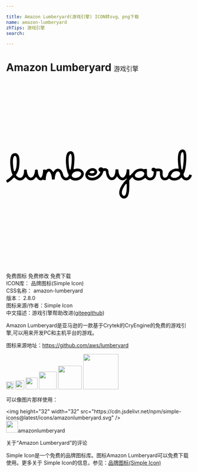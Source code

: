 ```yaml
---

title: Amazon Lumberyard(游戏引擎) ICON转svg、png下载
name: amazon-lumberyard
zhTips: 游戏引擎
search: 

---
```


# Amazon Lumberyard  <small style="font-size: 60%;font-weight: 100">游戏引擎</small>

<div id="svg" class="svg-wrap">
<svg role="img" viewBox="0 0 24 24" xmlns="http://www.w3.org/2000/svg"><title>Amazon Lumberyard icon</title><path d="M23.927,12.153c-0.051-0.011-0.102-0.022-0.153-0.034c-0.077-0.017-0.091-0.011-0.119,0.061 c-0.036,0.093-0.082,0.178-0.158,0.244c-0.166,0.144-0.374,0.079-0.472-0.063c-0.047-0.068-0.073-0.145-0.088-0.226 c-0.013-0.075-0.014-0.091,0.016-0.146c0.069-0.127,0.127-0.277,0.161-0.424c0.067-0.287,0.107-0.563,0.137-0.868 c0.017-0.179,0.032-0.361,0.036-0.542c0.006-0.256,0.017-0.513-0.026-0.768c-0.019-0.111-0.045-0.221-0.103-0.319 c-0.072-0.123-0.178-0.193-0.322-0.202c-0.187-0.012-0.328,0.068-0.432,0.221c-0.069,0.101-0.108,0.215-0.138,0.333 c-0.047,0.183-0.06,0.37-0.066,0.557c-0.005,0.166,0.001,0.333,0.01,0.5c0.007,0.138,0.022,0.276,0.037,0.414 c0.012,0.113,0.026,0.227,0.044,0.339c0.018,0.113-0.013,0.132-0.121,0.116c-0.125-0.018-0.251-0.013-0.376,0.007 c-0.189,0.031-0.357,0.115-0.508,0.229c-0.168,0.126-0.294,0.284-0.341,0.494c-0.007,0.032-0.005,0.072-0.019,0.1 c-0.044,0.09-0.097,0.169-0.172,0.237c-0.084,0.077-0.179,0.1-0.286,0.091c-0.103-0.009-0.153-0.073-0.189-0.157 c-0.039-0.093-0.058-0.191-0.059-0.291c-0.001-0.111,0.008-0.222,0.009-0.333c0.001-0.112-0.045-0.202-0.132-0.272 c-0.078-0.062-0.17-0.089-0.266-0.103c-0.151-0.022-0.319-0.011-0.456,0.004c-0.028,0.003-0.036,0-0.059-0.023 c-0.094-0.096-0.208-0.122-0.337-0.099c-0.091,0.016-0.159,0.087-0.181,0.185c-0.019,0.086,0.008,0.178,0.083,0.227 c0.054,0.035,0.09,0.053,0.146,0.063c0.046,0.008,0.05,0.014,0.05,0.056c-0.002,0.06-0.003,0.121-0.01,0.181 c-0.013,0.116-0.039,0.228-0.096,0.332c-0.074,0.136-0.186,0.224-0.341,0.231c-0.228,0.011-0.394-0.131-0.423-0.372 c-0.008-0.066-0.007-0.134-0.008-0.2c-0.001-0.159-0.001-0.317-0.001-0.476c0-0.06-0.013-0.078-0.078-0.078 c-0.057,0-0.117-0.002-0.172-0.003c-0.061-0.001-0.086,0.002-0.091,0.071c-0.047-0.019-0.091-0.044-0.136-0.059 c-0.184-0.062-0.372-0.066-0.561-0.029c-0.238,0.047-0.449,0.149-0.62,0.323c-0.045,0.045-0.085,0.098-0.126,0.144 c-0.118,0.133-0.249,0.264-0.378,0.385c-0.018,0.017-0.047,0.026-0.072,0.016c-0.028-0.012-0.043-0.031-0.043-0.064 c0-0.212,0-0.435-0.001-0.653c0-0.057-0.017-0.074-0.072-0.075c-0.074-0.001-0.147-0.001-0.221,0c-0.042,0-0.051,0.001-0.051,0.044 c0.001,0.129-0.011,0.214-0.025,0.301c-0.03,0.177-0.067,0.288-0.143,0.427c-0.049,0.089-0.108,0.172-0.192,0.232 c-0.121,0.087-0.237,0.085-0.355-0.006c-0.074-0.057-0.13-0.129-0.175-0.21c-0.123-0.222-0.175-0.462-0.179-0.714 c-0.001-0.053-0.02-0.074-0.072-0.075c-0.077-0.001-0.154-0.001-0.231,0c-0.05,0.001-0.07,0.021-0.072,0.072 c-0.003,0.057-0.006,0.114-0.01,0.171c-0.011,0.15-0.041,0.297-0.093,0.439c-0.037,0.104-0.087,0.2-0.167,0.28 c-0.105,0.104-0.253,0.109-0.369,0.015c-0.054-0.044-0.095-0.099-0.127-0.161c-0.093-0.18-0.136-0.384-0.144-0.575 c-0.008-0.206-0.151-0.331-0.324-0.367c-0.106-0.022-0.203-0.022-0.316-0.002c-0.036,0.007-0.064,0.007-0.092-0.03 c-0.047-0.06-0.099-0.09-0.174-0.097c-0.04-0.004-0.091-0.003-0.131,0.002c-0.191,0.022-0.303,0.225-0.224,0.399 c0.03,0.065,0.08,0.115,0.146,0.146c0.064,0.031,0.072,0.044,0.041,0.116c-0.051,0.111-0.114,0.214-0.199,0.301 c-0.248,0.261-0.578,0.401-0.962,0.365c-0.105-0.01-0.201-0.047-0.286-0.11c-0.062-0.046-0.112-0.098-0.127-0.179 c-0.004-0.021-0.001-0.048,0.015-0.057c0.012-0.007,0.039,0,0.052,0.008c0.189,0.1,0.388,0.126,0.596,0.1 c0.152-0.019,0.285-0.09,0.394-0.199c0.204-0.205,0.151-0.502-0.051-0.654c-0.169-0.127-0.36-0.168-0.561-0.125 c-0.354,0.074-0.611,0.286-0.743,0.629c-0.054,0.139-0.069,0.288-0.018,0.434c0.067,0.19,0.202,0.32,0.38,0.406 c0.218,0.106,0.455,0.119,0.689,0.082c0.35-0.056,0.65-0.213,0.887-0.479c0.152-0.17,0.256-0.36,0.326-0.579 c0.011-0.033,0.019-0.064,0.02-0.106c0.001-0.023,0.009-0.026,0.034-0.029c0.075-0.009,0.137-0.012,0.213-0.01 c0.042,0.001,0.072,0.022,0.076,0.062c0.012,0.139,0.029,0.261,0.057,0.383c0.043,0.188,0.117,0.355,0.242,0.506 c0.2,0.242,0.545,0.299,0.79,0.151c0.121-0.073,0.219-0.184,0.283-0.308c0.042-0.082,0.105-0.092,0.155-0.002 c0.061,0.108,0.142,0.2,0.242,0.275c0.169,0.127,0.364,0.174,0.568,0.107c0.121-0.04,0.218-0.103,0.306-0.195 c0.014-0.014,0.038-0.036,0.05-0.051c0.004,0.109,0.004,0.118-0.04,0.166c-0.185,0.197-0.362,0.4-0.511,0.626 c-0.139,0.211-0.263,0.429-0.34,0.671c-0.061,0.19-0.091,0.383-0.054,0.583c0.042,0.226,0.152,0.396,0.347,0.511 c0.117,0.069,0.277,0.092,0.4,0.048c0.137-0.049,0.248-0.115,0.329-0.262c0.034-0.063,0.067-0.137,0.09-0.205 c0.054-0.158,0.077-0.326,0.095-0.496c0.014-0.126,0.021-0.273,0.026-0.41c0.005-0.134,0.002-0.268,0.002-0.402 c0-0.175,0.002-0.351,0.003-0.526c0-0.037-0.003-0.045,0.027-0.077c0.106-0.109,0.201-0.204,0.3-0.311 c0.045-0.046,0.09-0.047,0.121,0.011c0.073,0.135,0.175,0.224,0.303,0.288c0.189,0.095,0.395,0.11,0.601,0.083 c0.245-0.032,0.456-0.131,0.642-0.294c0.052-0.046,0.079-0.042,0.126,0.013c0.194,0.221,0.44,0.302,0.725,0.244 c0.218-0.044,0.378-0.178,0.49-0.366c0.105-0.177,0.141-0.375,0.156-0.577c0.003-0.042,0.004-0.087,0.004-0.127 c0-0.041,0.027-0.07,0.069-0.072c0.073-0.004,0.156-0.004,0.229-0.003c0.047,0.001,0.086,0.003,0.132,0.013 c0.039,0.009,0.046,0.026,0.041,0.064c-0.006,0.052-0.014,0.104-0.014,0.156c-0.002,0.146,0.01,0.29,0.048,0.432 c0.028,0.105,0.069,0.208,0.137,0.294c0.105,0.132,0.244,0.197,0.412,0.203c0.204,0.007,0.383-0.051,0.531-0.195 c0.042-0.041,0.075-0.04,0.12,0.005c0.14,0.136,0.311,0.199,0.5,0.218c0.22,0.022,0.433-0.017,0.635-0.111 c0.127-0.059,0.243-0.135,0.34-0.237c0.048-0.05,0.098-0.048,0.141,0.019c0.181,0.284,0.537,0.401,0.859,0.223 c0.204-0.112,0.327-0.284,0.394-0.507C24.012,12.195,23.995,12.167,23.927,12.153z M10.849,11.723 c0.085-0.063,0.181-0.094,0.287-0.102c0.089-0.007,0.173,0.012,0.243,0.071c0.055,0.046,0.058,0.091,0.007,0.141 c-0.082,0.079-0.164,0.107-0.288,0.104c-0.081-0.002-0.156-0.01-0.233-0.04c-0.018-0.007-0.037-0.014-0.053-0.024 c-0.026-0.015-0.037-0.033-0.037-0.053C10.774,11.783,10.806,11.754,10.849,11.723z M15.573,13.971 c-0.013,0.198-0.028,0.397-0.089,0.588c-0.025,0.078-0.062,0.184-0.125,0.238c-0.079,0.068-0.163,0.079-0.252,0.003 c-0.101-0.081-0.14-0.182-0.149-0.315c-0.013-0.197,0.05-0.377,0.132-0.552c0.096-0.207,0.218-0.392,0.357-0.572 c0.021-0.027,0.043-0.053,0.08-0.042c0.032,0.01,0.055,0.034,0.056,0.072c0.001,0.072,0,0.144,0,0.216 C15.583,13.673,15.581,13.85,15.573,13.971z M17.828,12.137c-0.051,0.112-0.138,0.194-0.24,0.259 c-0.145,0.092-0.304,0.14-0.456,0.141c-0.134,0-0.242-0.02-0.34-0.08c-0.085-0.052-0.143-0.123-0.15-0.227 c-0.005-0.08,0.02-0.154,0.068-0.215c0.091-0.117,0.205-0.218,0.339-0.271c0.189-0.075,0.392-0.102,0.577-0.029 c0.107,0.042,0.198,0.11,0.227,0.224C17.869,12.01,17.857,12.074,17.828,12.137z M22.444,12.166 c-0.064,0.117-0.163,0.199-0.279,0.261c-0.133,0.072-0.275,0.109-0.402,0.109c-0.131,0-0.235-0.017-0.326-0.072 c-0.069-0.042-0.116-0.081-0.148-0.161c-0.009-0.022-0.01-0.054,0.003-0.078c0.054-0.101,0.11-0.203,0.174-0.298 c0.076-0.114,0.184-0.186,0.319-0.221c0.162-0.042,0.322-0.051,0.481,0.009c0.113,0.043,0.197,0.114,0.223,0.24 C22.503,12.032,22.48,12.101,22.444,12.166z M22.875,11.009c-0.016,0.126-0.043,0.25-0.066,0.375 c-0.008,0.044-0.036,0.069-0.071,0.069c-0.032,0.001-0.061-0.022-0.069-0.065c-0.023-0.118-0.047-0.237-0.063-0.356 c-0.014-0.111-0.025-0.213-0.037-0.32c-0.013-0.117-0.018-0.234-0.023-0.352c-0.003-0.101-0.01-0.203-0.007-0.304 c0.006-0.197,0.011-0.395,0.067-0.586c0.019-0.065,0.04-0.121,0.074-0.18c0.02-0.035,0.05-0.072,0.091-0.079 c0.039-0.007,0.089,0.003,0.104,0.04c0.024,0.06,0.036,0.114,0.048,0.177c0.029,0.156,0.034,0.324,0.031,0.483 c-0.003,0.175-0.009,0.34-0.022,0.514C22.919,10.62,22.9,10.815,22.875,11.009z M9.912,11.638c-0.146-0.185-0.343-0.278-0.571-0.298 c-0.169-0.015-0.339,0.006-0.501,0.059c-0.058,0.019-0.122-0.004-0.123-0.065c0-0.038,0.021-0.154,0.033-0.235 c0.013-0.08,0.026-0.208,0.042-0.39c0.016-0.182,0.023-0.365,0.034-0.548c0.003-0.047,0.005-0.093,0.003-0.14 C8.827,9.927,8.819,9.834,8.812,9.741C8.803,9.617,8.779,9.496,8.732,9.38C8.6,9.038,8.262,9.054,8.072,9.169 C7.967,9.232,7.898,9.33,7.848,9.439c-0.087,0.19-0.107,0.402-0.121,0.607c-0.007,0.101-0.004,0.228-0.005,0.329 c-0.001,0.183,0.021,0.39,0.038,0.573c0.018,0.185,0.039,0.3,0.07,0.466c0.047,0.253,0.123,0.482,0.241,0.711 c0.017,0.033,0.016,0.064,0.005,0.097c-0.01,0.031-0.032,0.08-0.048,0.107c-0.097,0.162-0.338,0.276-0.538,0.04 c-0.074-0.091-0.111-0.187-0.141-0.303c-0.016-0.061-0.034-0.122-0.056-0.181c-0.06-0.16-0.144-0.314-0.286-0.416 c-0.149-0.107-0.316-0.155-0.494-0.089c-0.103,0.038-0.193,0.11-0.26,0.194c-0.033,0.041-0.056,0.081-0.086,0.127 c-0.038,0.058-0.106,0.062-0.144,0.005c-0.074-0.111-0.138-0.198-0.243-0.267c-0.083-0.055-0.176-0.088-0.274-0.084 c-0.099,0.004-0.198,0.029-0.277,0.093c-0.036,0.028-0.074,0.062-0.107,0.1c-0.013-0.051-0.033-0.087-0.082-0.088 c-0.057-0.001-0.115-0.001-0.174-0.001c-0.054,0-0.098,0.022-0.099,0.094c-0.001,0.029-0.003,0.104-0.003,0.133 c-0.007,0.176-0.029,0.311-0.078,0.485c-0.027,0.096-0.063,0.177-0.121,0.261c-0.067,0.097-0.145,0.091-0.208,0.027 c-0.038-0.039-0.071-0.087-0.096-0.135c-0.124-0.234-0.167-0.459-0.179-0.75c-0.003-0.07-0.027-0.113-0.109-0.115 c-0.046-0.001-0.091-0.001-0.137,0c-0.059,0.001-0.106,0.05-0.108,0.109c-0.007,0.185-0.05,0.373-0.123,0.548 c-0.049,0.119-0.097,0.209-0.212,0.305c-0.07,0.058-0.113,0.084-0.203,0.084c-0.069,0-0.133-0.035-0.183-0.075 c-0.081-0.065-0.135-0.138-0.181-0.227c-0.101-0.204-0.159-0.417-0.161-0.641c-0.001-0.06-0.041-0.102-0.096-0.103 c-0.062-0.001-0.124,0-0.187,0c-0.057,0-0.07-0.001-0.071,0.065c-0.003,0.108-0.008,0.234-0.023,0.344 c-0.018,0.128-0.045,0.24-0.102,0.356c-0.061,0.123-0.141,0.218-0.259,0.268c-0.042,0.018-0.084,0.028-0.147,0.028 c-0.07,0-0.134-0.019-0.198-0.054c-0.102-0.055-0.199-0.142-0.282-0.238c-0.026-0.033-0.03-0.082-0.007-0.116 c0.1-0.144,0.176-0.29,0.245-0.468c0.043-0.109,0.083-0.234,0.112-0.376c0.022-0.108,0.037-0.265,0.049-0.398 c0.013-0.156,0.022-0.314,0.023-0.47c0.001-0.09-0.004-0.205-0.014-0.326c-0.012-0.136-0.04-0.275-0.098-0.402 C1.535,9.514,1.423,9.383,1.247,9.35C1.096,9.321,0.925,9.353,0.806,9.454C0.729,9.519,0.677,9.606,0.638,9.697 c-0.083,0.189-0.106,0.395-0.114,0.597c-0.008,0.196-0.003,0.422,0.02,0.617c0.02,0.167,0.039,0.326,0.063,0.492 c0.035,0.238,0.092,0.436,0.192,0.655c0.025,0.055,0.033,0.094-0.009,0.136c-0.062,0.063-0.125,0.132-0.188,0.193 c-0.172,0.166-0.358,0.311-0.562,0.436c-0.035,0.021-0.048,0.065-0.032,0.102c0.023,0.054,0.06,0.115,0.089,0.168 c0.027,0.049,0.073,0.053,0.122,0.028c0.045-0.023,0.118-0.077,0.166-0.109c0.218-0.146,0.406-0.314,0.498-0.406 c0.04-0.04,0.073-0.07,0.097-0.093c0.033-0.033,0.088-0.027,0.129,0.019c0.079,0.088,0.192,0.173,0.297,0.232 c0.184,0.103,0.377,0.139,0.585,0.075c0.186-0.057,0.324-0.172,0.432-0.331c0.064-0.094,0.125-0.091,0.189,0.008 c0.042,0.066,0.106,0.132,0.167,0.181c0.101,0.081,0.237,0.148,0.385,0.152c0.182,0.005,0.317-0.046,0.45-0.158 c0.072-0.06,0.127-0.126,0.18-0.203c0.029-0.043,0.076-0.061,0.115-0.043c0.025,0.012,0.047,0.046,0.062,0.069 c0.051,0.082,0.11,0.152,0.184,0.217c0.179,0.157,0.404,0.153,0.555,0.043c0.015-0.011,0.041-0.031,0.061-0.044 c0.009,0.073,0.043,0.08,0.115,0.081c0.057,0.001,0.134,0,0.19,0c0.043,0,0.043,0,0.043-0.036c0-0.071,0.001-0.143,0.006-0.218 c0.012-0.171,0.05-0.36,0.107-0.527c0.037-0.108,0.093-0.203,0.178-0.282c0.03-0.029,0.07-0.047,0.103-0.047 c0.056,0,0.087,0.028,0.12,0.061c0.038,0.039,0.082,0.089,0.105,0.139c0.094,0.203,0.132,0.359,0.162,0.572 c0.009,0.078,0.011,0.163,0.009,0.241c-0.001,0.03,0.007,0.029,0.042,0.03c0.093,0.001,0.208-0.002,0.301-0.002 c0.027,0,0.026-0.001,0.026-0.028c0-0.079,0.004-0.181,0.015-0.259c0.023-0.157,0.05-0.291,0.107-0.434 c0.04-0.102,0.094-0.208,0.178-0.284c0.055-0.049,0.12-0.05,0.184-0.019c0.036,0.017,0.068,0.048,0.095,0.077 c0.098,0.112,0.138,0.254,0.171,0.397c0.049,0.21,0.142,0.386,0.337,0.53c0.103,0.076,0.224,0.121,0.352,0.128 c0.179,0.01,0.321-0.044,0.462-0.158c0.037-0.03,0.061-0.049,0.084-0.049c0.009,0,0.019,0,0.026,0.001 c0.015,0.002,0.042,0.02,0.075,0.047c0.138,0.122,0.299,0.172,0.477,0.189c0.169,0.016,0.334-0.005,0.496-0.061 c0.25-0.086,0.457-0.223,0.598-0.453C10.077,12.132,10.081,11.851,9.912,11.638z M1.099,11.664c-0.049,0-0.082-0.007-0.098-0.058 c-0.025-0.084-0.05-0.201-0.064-0.302C0.914,11.13,0.9,11.011,0.886,10.839c-0.012-0.143-0.017-0.281-0.016-0.425 c0.001-0.17,0.011-0.348,0.064-0.511c0.02-0.061,0.048-0.122,0.092-0.17c0.061-0.067,0.176-0.068,0.24,0.038 c0.052,0.083,0.072,0.17,0.082,0.266c0.014,0.126,0.019,0.246,0.019,0.379c0,0.181-0.011,0.365-0.027,0.55 c-0.02,0.211-0.069,0.408-0.156,0.61C1.167,11.615,1.146,11.664,1.099,11.664z M8.453,10.618c-0.027,0.275-0.053,0.487-0.098,0.726 c-0.013,0.071-0.033,0.108-0.078,0.108c-0.039,0-0.078-0.002-0.095-0.053c-0.028-0.084-0.04-0.171-0.052-0.26 c-0.019-0.147-0.036-0.3-0.044-0.448c-0.01-0.201-0.016-0.381-0.013-0.582c0.002-0.13,0.016-0.285,0.056-0.41 C8.15,9.634,8.175,9.573,8.208,9.513c0.024-0.043,0.069-0.071,0.123-0.069C8.365,9.446,8.384,9.45,8.405,9.51 c0.023,0.065,0.039,0.127,0.049,0.195c0.021,0.155,0.018,0.253,0.019,0.374C8.475,10.267,8.469,10.45,8.453,10.618z M9.675,12.102 c-0.035,0.097-0.097,0.173-0.179,0.24c-0.126,0.098-0.254,0.159-0.413,0.181c-0.138,0.019-0.279,0.021-0.406-0.039 c-0.101-0.048-0.18-0.114-0.194-0.231c-0.009-0.073,0.012-0.149,0.049-0.211c0.1-0.167,0.255-0.263,0.436-0.321 c0.084-0.027,0.171-0.035,0.26-0.033c0.126,0.002,0.247,0.024,0.352,0.1C9.69,11.866,9.713,11.982,9.675,12.102z"/></svg>
</div>
<detail full-name='amazon-lumberyard'></detail>

<div class="detail-page">
<p>
<span><span class="badge-success badge">免费图标</span> <span class="badge-success badge">免费修改</span>  <span class="badge-success badge">免费下载</span> </span>
<br/>
<span>
ICON库：
<span class="badge-secondary badge">品牌图标(Simple Icon)</span> 
</span>
<br/>
<span>
CSS名称：
<span class="badge-secondary badge">amazon-lumberyard</span> 
</span>

<br/>
<span>
版本：
<span class="badge-secondary badge">2.8.0</span> 
</span>
<br/>
<span>图标来源/作者：<span class="badge-light badge">Simple Icon</span></span> 
<br/>
<span class="zh-detail">中文描述：<span class="badge-primary badge">游戏引擎</span><span class="help-link"><span>帮助改进</span>(<a href="https://gitee.com/liuwave/icon-helper/edit/master/json/brands/amazon-lumberyard.json" target="_blank" rel="noopener noreferrer">gitee</a><a href="https://github.com/liuwave/icon-helper/edit/master/json/brands/amazon-lumberyard.json" target="_blank" rel="noopener noreferrer">github</a></span>)</span><br/>
</p>
</div><div class="description description alert alert-light"><p>Amazon Lumberyard是亚马逊的一款基于Crytek的CryEngine的免费的游戏引擎,可以用来开发PC和主机平台的游戏。</p><p>图标来源地址：<a href="https://github.com/aws/lumberyard" target="_blank" rel="noopener noreferrer">https://github.com/aws/lumberyard</a></p></div>
<div class="alert alert-dark">
<img height="21" width="21" src="https://cdn.jsdelivr.net/npm/simple-icons@latest/icons/amazonlumberyard.svg" />
<img height="24" width="24" src="https://cdn.jsdelivr.net/npm/simple-icons@latest/icons/amazonlumberyard.svg" />
<img height="32" width="32" src="https://cdn.jsdelivr.net/npm/simple-icons@latest/icons/amazonlumberyard.svg" />
<img height="48" width="48" src="https://cdn.jsdelivr.net/npm/simple-icons@latest/icons/amazonlumberyard.svg" />
<img height="64" width="64" src="https://cdn.jsdelivr.net/npm/simple-icons@latest/icons/amazonlumberyard.svg" />
<img height="96" width="96" src="https://cdn.jsdelivr.net/npm/simple-icons@latest/icons/amazonlumberyard.svg" />

</div>
<div>
  <p>可以像图片那样使用：    
  </p>
  <div class="alert alert-primary" style="font-size: 14px">
    &lt;img height="32" width="32" src="https://cdn.jsdelivr.net/npm/simple-icons@latest/icons/amazonlumberyard.svg" /&gt;
    <copy-btn content='<img height="32" width="32" src="https://cdn.jsdelivr.net/npm/simple-icons@latest/icons/amazonlumberyard.svg" />'></copy-btn>
  </div>
  <div class="alert alert-secondary">
    <img height="32" width="32" src="https://cdn.jsdelivr.net/npm/simple-icons@latest/icons/amazonlumberyard.svg" />amazonlumberyard
    <copy-btn content="amazonlumberyard" btn-title="复制图标名称"></copy-btn>
  </div>
</div>

<Vssue title="关于“Amazon Lumberyard”的评论" >关于“Amazon Lumberyard”的评论</Vssue>


<div><p>Simple Icon是一个免费的品牌图标库。图标Amazon Lumberyard可以免费下载使用。更多关于  Simple Icon的信息，参见：<a target="_blank" href="https://iconhelper.cn/brands.html">品牌图标(Simple Icon)</a>
</p></div>
